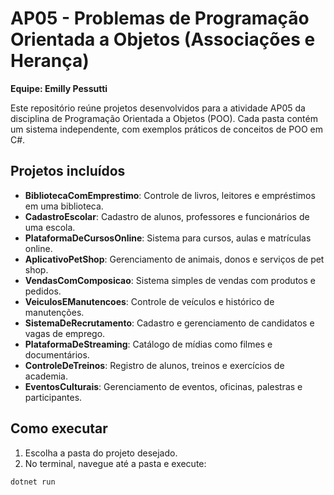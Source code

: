 # AP05 - Problemas de Programação Orientada a Objetos (Associações e Herança)
**Equipe: Emilly Pessutti**

Este repositório reúne projetos desenvolvidos para a atividade AP05 da disciplina de Programação Orientada a Objetos (POO). Cada pasta contém um sistema independente, com exemplos práticos de conceitos de POO em C#.

## Projetos incluídos

- **BibliotecaComEmprestimo**: Controle de livros, leitores e empréstimos em uma biblioteca.
- **CadastroEscolar**: Cadastro de alunos, professores e funcionários de uma escola.
- **PlataformaDeCursosOnline**: Sistema para cursos, aulas e matrículas online.
- **AplicativoPetShop**: Gerenciamento de animais, donos e serviços de pet shop.
- **VendasComComposicao**: Sistema simples de vendas com produtos e pedidos.
- **VeiculosEManutencoes**: Controle de veículos e histórico de manutenções.
- **SistemaDeRecrutamento**: Cadastro e gerenciamento de candidatos e vagas de emprego.
- **PlataformaDeStreaming**: Catálogo de mídias como filmes e documentários.
- **ControleDeTreinos**: Registro de alunos, treinos e exercícios de academia.
- **EventosCulturais**: Gerenciamento de eventos, oficinas, palestras e participantes.

## Como executar

1. Escolha a pasta do projeto desejado.
2. No terminal, navegue até a pasta e execute:
```
dotnet run
```
